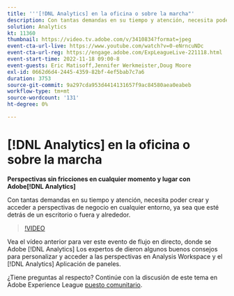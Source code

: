 ```yaml
---
title: '''[!DNL Analytics] en la oficina o sobre la marcha"'
description: Con tantas demandas en su tiempo y atención, necesita poder crear y acceder a perspectivas de negocio en cualquier entorno, ya sea que esté detrás de un escritorio o fuera y alrededor.
solution: Analytics
kt: 11360
thumbnail: https://video.tv.adobe.com/v/3410834?format=jpeg
event-cta-url-live: https://www.youtube.com/watch?v=0-eNrncuNDc
event-cta-url-reg: https://engage.adobe.com/ExpLeagueLive-221118.html
event-start-time: 2022-11-18 09:00-8
event-guests: Eric Matisoff,Jennifer Werkmeister,Doug Moore
exl-id: 0662d6d4-2445-4359-82bf-4ef5bab7c7a6
duration: 3753
source-git-commit: 9a297cda953d4414131657f9ac84580aea0eabeb
workflow-type: tm+mt
source-wordcount: '131'
ht-degree: 0%

---
```


# [!DNL Analytics] en la oficina o sobre la marcha

**Perspectivas sin fricciones en cualquier momento y lugar con Adobe[!DNL Analytics]**

Con tantas demandas en su tiempo y atención, necesita poder crear y acceder a perspectivas de negocio en cualquier entorno, ya sea que esté detrás de un escritorio o fuera y alrededor.

>[!VIDEO](https://video.tv.adobe.com/v/3410834/?quality=12&learn=on)

Vea el vídeo anterior para ver este evento de flujo en directo, donde se Adobe [!DNL Analytics] Los expertos de dieron algunos buenos consejos para personalizar y acceder a las perspectivas en Analysis Workspace y el [!DNL Analytics] Aplicación de paneles.

¿Tiene preguntas al respecto? Continúe con la discusión de este tema en Adobe Experience League [puesto comunitario](https://experienceleaguecommunities.adobe.com/t5/adobe-analytics-discussions/experience-league-live-post-session-discussion-analytics-in-the/m-p/558787#M3037).
